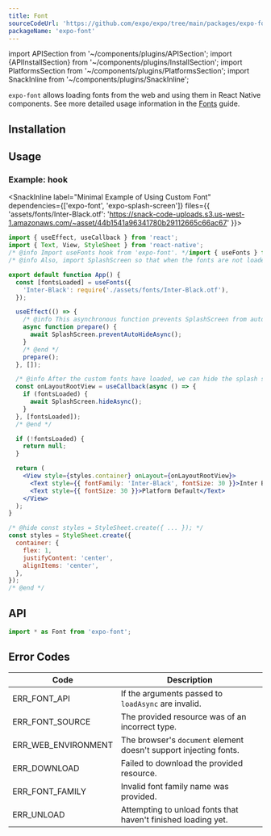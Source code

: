 ```yaml
---
title: Font
sourceCodeUrl: 'https://github.com/expo/expo/tree/main/packages/expo-font'
packageName: 'expo-font'
---
```


import APISection from '~/components/plugins/APISection';
import {APIInstallSection} from '~/components/plugins/InstallSection';
import PlatformsSection from '~/components/plugins/PlatformsSection';
import SnackInline from '~/components/plugins/SnackInline';

`expo-font` allows loading fonts from the web and using them in React Native components. See more detailed usage information in the [Fonts](/guides/using-custom-fonts) guide.

<PlatformsSection android emulator ios simulator web />

## Installation

<APIInstallSection />

## Usage

### Example: hook

<SnackInline label="Minimal Example of Using Custom Font" dependencies={['expo-font', 'expo-splash-screen']} files={{ 'assets/fonts/Inter-Black.otf': 'https://snack-code-uploads.s3.us-west-1.amazonaws.com/~asset/44b1541a96341780b29112665c66ac67' }}>

```jsx
import { useEffect, useCallback } from 'react';
import { Text, View, StyleSheet } from 'react-native';
/* @info Import useFonts hook from 'expo-font'. */import { useFonts } from 'expo-font';/* @end */
/* @info Also, import SplashScreen so that when the fonts are not loaded, we can continue to show SplashScreen. */import * as SplashScreen from 'expo-splash-screen';/* @end */

export default function App() {
  const [fontsLoaded] = useFonts({
    'Inter-Black': require('./assets/fonts/Inter-Black.otf'),
  });

  useEffect(() => {
    /* @info This asynchronous function prevents SplashScreen from auto hiding while the fonts are loaded. */
    async function prepare() {
      await SplashScreen.preventAutoHideAsync();
    }
    /* @end */
    prepare();
  }, []);

  /* @info After the custom fonts have loaded, we can hide the splash screen and display the app screen. */
  const onLayoutRootView = useCallback(async () => {
    if (fontsLoaded) {
      await SplashScreen.hideAsync();
    }
  }, [fontsLoaded]);
  /* @end */

  if (!fontsLoaded) {
    return null;
  }

  return (
    <View style={styles.container} onLayout={onLayoutRootView}>
      <Text style={{ fontFamily: 'Inter-Black', fontSize: 30 }}>Inter Black</Text>
      <Text style={{ fontSize: 30 }}>Platform Default</Text>
    </View>
  );
}

/* @hide const styles = StyleSheet.create({ ... }); */
const styles = StyleSheet.create({
  container: {
    flex: 1,
    justifyContent: 'center',
    alignItems: 'center',
  },
});
/* @end */
```

</SnackInline>

## API

```js
import * as Font from 'expo-font';
```

<APISection packageName="expo-font" />

## Error Codes

| Code                | Description                                                       |
| ------------------- | ----------------------------------------------------------------- |
| ERR_FONT_API        | If the arguments passed to `loadAsync` are invalid.               |
| ERR_FONT_SOURCE     | The provided resource was of an incorrect type.                   |
| ERR_WEB_ENVIRONMENT | The browser's `document` element doesn't support injecting fonts. |
| ERR_DOWNLOAD        | Failed to download the provided resource.                         |
| ERR_FONT_FAMILY     | Invalid font family name was provided.                            |
| ERR_UNLOAD          | Attempting to unload fonts that haven't finished loading yet.     |
